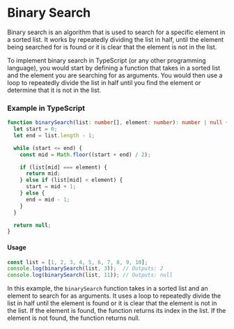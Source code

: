 # Binary Search

Binary search is an algorithm that is used to search for a specific element in a sorted list. It works by repeatedly dividing the list in half, until the element being searched for is found or it is clear that the element is not in the list.

To implement binary search in TypeScript (or any other programming language), you would start by defining a function that takes in a sorted list and the element you are searching for as arguments. You would then use a loop to repeatedly divide the list in half until you find the element or determine that it is not in the list.

### Example in TypeScript

```typescript
function binarySearch(list: number[], element: number): number | null {
  let start = 0;
  let end = list.length - 1;

  while (start <= end) {
    const mid = Math.floor((start + end) / 2);

    if (list[mid] === element) {
      return mid;
    } else if (list[mid] < element) {
      start = mid + 1;
    } else {
      end = mid - 1;
    }
  }

  return null;
}
```

#### Usage

```typescript
const list = [1, 2, 3, 4, 5, 6, 7, 8, 9, 10];
console.log(binarySearch(list, 3));  // Outputs: 2
console.log(binarySearch(list, 11)); // Outputs: null
```

In this example, the `binarySearch` function takes in a sorted list and an element to search for as arguments. It uses a loop to repeatedly divide the list in half until the element is found or it is clear that the element is not in the list. If the element is found, the function returns its index in the list. If the element is not found, the function returns null.
